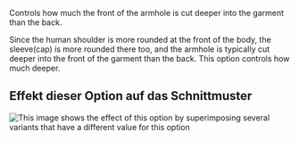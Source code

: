 Controls how much the front of the armhole is cut deeper into the garment than the back.

Since the human shoulder is more rounded at the front of the body, the sleeve(cap) is more rounded there too, and the armhole is typically cut deeper into the front of the garment than the back. This option controls how much deeper.

## Effekt dieser Option auf das Schnittmuster

![This image shows the effect of this option by superimposing several variants that have a different value for this option](diana_frontarmholedeeper_sample.svg "Effect of this option on the pattern")
